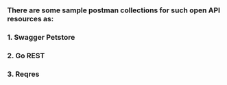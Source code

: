 ### There are some sample postman collections for such open API resources as:
### 1. Swagger Petstore
### 2. Go REST
### 3. Reqres
